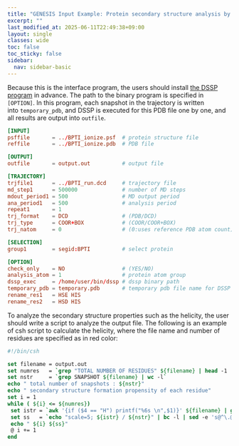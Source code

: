 ```yaml
---
title: "GENESIS Input Example: Protein secondary structure analysis by using the DSSP program (`dssp_interface`)"
excerpt: ""
last_modified_at: 2025-06-11T22:49:38+09:00
layout: single
classes: wide
toc: false
toc_sticky: false
sidebar:
  nav: sidebar-basic
---
```



Because this is the interface program, the users should install [the DSSP
program](http://www.cmbi.ru.nl/dssp.html) in advance. The path to the binary
program is specified in `[OPTION]`. In this program, each snapshot in the
trajectory is written into `temporary_pdb`, and DSSP is executed for this PDB
file one by one, and all results are output into `outfile`.


```toml
[INPUT]
psffile       = ../BPTI_ionize.psf  # protein structure file
reffile       = ../BPTI_ionize.pdb  # PDB file

[OUTPUT]
outfile       = output.out          # output file

[TRAJECTORY]
trjfile1      = ../BPTI_run.dcd     # trajectory file
md_step1      = 500000              # number of MD steps
mdout_period1 = 500                 # MD output period
ana_period1   = 500                 # analysis period
repeat1       = 1
trj_format    = DCD                 # (PDB/DCD)
trj_type      = COOR+BOX            # (COOR/COOR+BOX)
trj_natom     = 0                   # (0:uses reference PDB atom count)

[SELECTION]
group1        = segid:BPTI          # select protein

[OPTION]
check_only    = NO                  # (YES/NO)
analysis_atom = 1                   # protein atom group
dssp_exec     = /home/user/bin/dssp # dssp binary path
temporary_pdb = temporary.pdb       # temporary pdb file name for DSSP
rename_res1   = HSE HIS
rename_res2   = HSD HIS
```

To analyze the secondary structure properties such as the helicity, the
user should write a script to analyze the output file. The following is
an example of csh script to calculate the helicity, where the file name
and number of residues are specified as in red color:

```csh
#!/bin/csh

set filename = output.out
set numres   = `grep "TOTAL NUMBER OF RESIDUES" ${filename} | head -1 | awk '{print $1}'`
set nstr     = `grep SNAPSHOT ${filename} | wc -l`
echo " total number of snapshots : ${nstr}"
echo " secondary structure formation propensity of each residue"
set i = 1
while ( ${i} <= ${numres})
 set istr = `awk '{if ($4 == "H") printf("%6s \n",$1)}' ${filename} | grep " ${i} " | wc -l`
 set ss   = `echo "scale=5; ${istr} / ${nstr}" | bc -l | sed -e 's@^\.@0\.@g'`
 echo " ${i} ${ss}"
 @ i += 1
end
```
